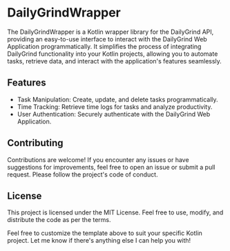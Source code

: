 # DailyGrindWrapper

The DailyGrindWrapper is a Kotlin wrapper library for the DailyGrind API, providing an easy-to-use interface to interact with the DailyGrind Web Application programmatically. It simplifies the process of integrating DailyGrind functionality into your Kotlin projects, allowing you to automate tasks, retrieve data, and interact with the application's features seamlessly.

## Features

- Task Manipulation: Create, update, and delete tasks programmatically.
- Time Tracking: Retrieve time logs for tasks and analyze productivity.
- User Authentication: Securely authenticate with the DailyGrind Web Application.

## Contributing 

Contributions are welcome! If you encounter any issues or have suggestions for improvements, feel free to open an issue or submit a pull request. Please follow the project's code of conduct.

## License

This project is licensed under the MIT License. Feel free to use, modify, and distribute the code as per the terms.

Feel free to customize the template above to suit your specific Kotlin project. Let me know if there's anything else I can help you with!
